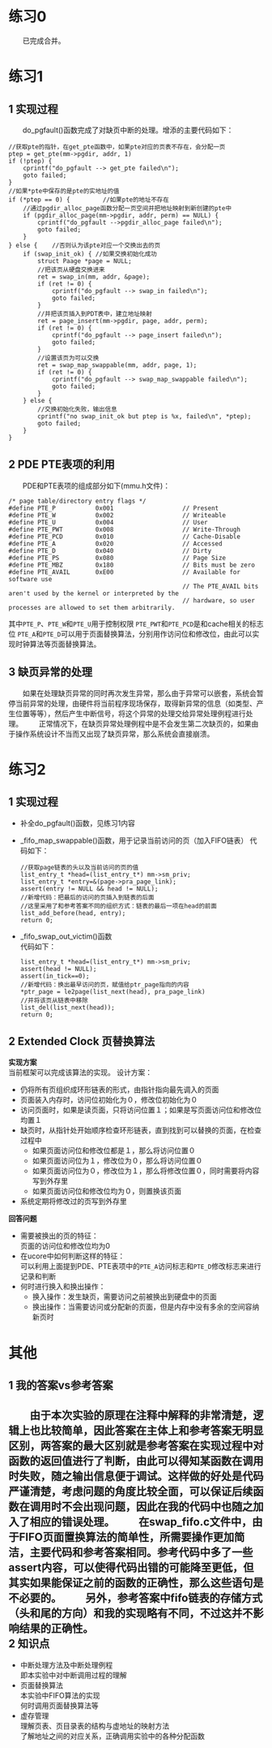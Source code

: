 练习0
===
　　已完成合并。

练习1
===
 1 实现过程
---  
　　do_pgfault()函数完成了对缺页中断的处理。增添的主要代码如下：  
```
//获取pte的指针，在get_pte函数中，如果pte对应的页表不存在，会分配一页
ptep = get_pte(mm->pgdir, addr, 1)
if (!ptep) {
    cprintf("do_pgfault --> get_pte failed\n");
    goto failed;
}
//如果*pte中保存的是pte的实地址的值
if (*ptep == 0) {         //如果pte的地址不存在
    //通过pgdir_alloc_page函数分配一页空间并把地址映射到新创建的pte中
    if (pgdir_alloc_page(mm->pgdir, addr, perm) == NULL) {
        cprintf("do_pgfault -->pgdir_alloc_page failed\n");
        goto failed;
    }
} else {    //否则认为该pte对应一个交换出去的页
    if (swap_init_ok) { //如果交换初始化成功
        struct Paage *page = NULL;
        //把该页从硬盘交换进来
        ret = swap_in(mm, addr, &page); 
        if (ret != 0) {
            cprintf("do_pgfault --> swap_in failed\n");
            goto failed;
        }
        //并把该页插入到PDT表中，建立地址映射
        ret = page_insert(mm->pgdir, page, addr, perm);
        if (ret != 0) {
            cprintf("do_pgfault --> page_insert failed\n");
            goto failed;
        }
        //设置该页为可以交换
        ret = swap_map_swappable(mm, addr, page, 1);
        if (ret != 0) {
            cprintf("do_pgfault --> swap_map_swappable failed\n");
            goto failed;
        }
    } else {
        //交换初始化失败，输出信息
        cprintf("no swap_init_ok but ptep is %x, failed\n", *ptep);
        goto failed;
    }
}  
```

2 PDE PTE表项的利用
---  
　　PDE和PTE表项的组成部分如下(mmu.h文件)：
```
/* page table/directory entry flags */
#define PTE_P           0x001                   // Present
#define PTE_W           0x002                   // Writeable
#define PTE_U           0x004                   // User
#define PTE_PWT         0x008                   // Write-Through
#define PTE_PCD         0x010                   // Cache-Disable
#define PTE_A           0x020                   // Accessed
#define PTE_D           0x040                   // Dirty
#define PTE_PS          0x080                   // Page Size
#define PTE_MBZ         0x180                   // Bits must be zero
#define PTE_AVAIL       0xE00                   // Available for software use
                                                // The PTE_AVAIL bits aren't used by the kernel or interpreted by the
                                                // hardware, so user processes are allowed to set them arbitrarily.

```  
其中`PTE_P`、`PTE_W`和`PTE_U`用于控制权限
`PTE_PWT`和`PTE_PCD`是和cache相关的标志位
`PTE_A`和`PTE_D`可以用于页面替换算法，分别用作访问位和修改位，由此可以实现时钟算法等页面替换算法。

3 缺页异常的处理
---  
　　如果在处理缺页异常的同时再次发生异常，那么由于异常可以嵌套，系统会暂停当前异常的处理，由硬件将当前程序现场保存，取得新异常的信息（如类型、产生位置等等），然后产生中断信号，将这个异常的处理交给异常处理例程进行处理。
　　正常情况下，在缺页异常处理例程中是不会发生第二次缺页的，如果由于操作系统设计不当而又出现了缺页异常，那么系统会直接崩溃。


练习2
===
1 实现过程
---
- 补全do_pgfault()函数，见练习1内容  
- _fifo_map_swappable()函数，用于记录当前访问的页（加入FIFO链表）
	代码如下：  

	```
	//获取page链表的头以及当前访问的页的值
	list_entry_t *head=(list_entry_t*) mm->sm_priv;
    list_entry_t *entry=&(page->pra_page_link);
    assert(entry != NULL && head != NULL);
	//新增代码：把最后的访问的页插入到链表的后面
	//这里采用了和参考答案不同的组织方式：链表的最后一项在head的前面
    list_add_before(head, entry);
    return 0;
	```
- _fifo_swap_out_victim()函数  
	代码如下：  

    ```
	list_entry_t *head=(list_entry_t*) mm->sm_priv;
    assert(head != NULL);
    assert(in_tick==0);
    //新增代码：换出最早访问的页，赋值给ptr_page指向的内容
    *ptr_page = le2page(list_next(head), pra_page_link)
    //并将该页从链表中移除
    list_del(list_next(head));
    return 0;
	```

2 Extended Clock 页替换算法
---
**实现方案**  
当前框架可以完成该算法的实现。
设计方案：


- 仍将所有页组织成环形链表的形式，由指针指向最先调入的页面
- 页面装入内存时，访问位初始化为０，修改位初始化为０
- 访问页面时，如果是读页面，只将访问位置１；如果是写页面访问位和修改位均置１
- 缺页时，从指针处开始顺序检查环形链表，直到找到可以替换的页面，在检查过程中
	- 如果页面访问位和修改位都是１，那么将访问位置０
	- 如果页面访问位为１，修改位为０，那么将访问位置０
	- 如果页面访问位为０，修改位为１，那么将修改位置０，同时需要将内容写到外存里
	- 如果页面访问位和修改位均为０，则置换该页面
- 系统定期将修改过的页写到外存里

**回答问题**  
- 需要被换出的页的特征：  
	页面的访问位和修改位均为0
- 在ucore中如何判断这样的特征：  
	可以利用上面提到PDE、PTE表项中的`PTE_A`访问标志和`PTE_D`修改标志来进行记录和判断
- 何时进行换入和换出操作：  
	- 换入操作：发生缺页，需要访问之前被换出到硬盘中的页面
	- 换出操作：当需要访问或分配新的页面，但是内存中没有多余的空间容纳新页时


其他
===
1 我的答案vs参考答案
---
　　由于本次实验的原理在注释中解释的非常清楚，逻辑上也比较简单，因此答案在主体上和参考答案无明显区别，两答案的最大区别就是参考答案在实现过程中对函数的返回值进行了判断，由此可以得知某函数在调用时失败，随之输出信息便于调试。这样做的好处是代码严谨清楚，考虑问题的角度比较全面，可以保证后续函数在调用时不会出现问题，因此在我的代码中也随之加入了相应的错误处理。
　　在swap_fifo.c文件中，由于FIFO页面置换算法的简单性，所需要操作更加简洁，主要代码和参考答案相同。参考代码中多了一些assert内容，可以使得代码出错的可能降至更低，但其实如果能保证之前的函数的正确性，那么这些语句是不必要的。
　　另外，参考答案中fifo链表的存储方式（头和尾的方向）和我的实现略有不同，不过这并不影响结果的正确性。  
2 知识点 
---
- 中断处理方法及中断处理例程  
	即本实验中对中断调用过程的理解
- 页面替换算法  
	本实验中FIFO算法的实现  
	何时调用页面替换算法等
- 虚存管理  
	理解页表、页目录表的结构与虚地址的映射方法  
	了解地址之间的对应关系，正确调用实验中的各种分配函数
